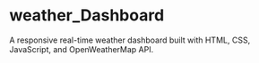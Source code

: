 # weather_Dashboard
A responsive real-time weather dashboard built with HTML, CSS, JavaScript, and OpenWeatherMap API.
